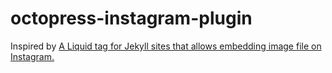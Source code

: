 octopress-instagram-plugin
==========================

Inspired by
[A Liquid tag for Jekyll sites that allows embedding image file on Instagram.](https://gist.github.com/niku4i/2134897)
